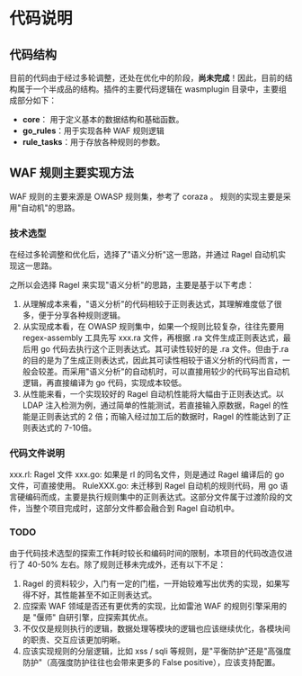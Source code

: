 # 代码说明

## 代码结构
目前的代码由于经过多轮调整，还处在优化中的阶段，**尚未完成**！因此，目前的结构属于一个半成品的结构。插件的主要代码逻辑在 wasmplugin 目录中，主要组成部分如下：

- **core**： 用于定义基本的数据结构和基础函数。
- **go_rules**：用于实现各种 WAF 规则逻辑
- **rule_tasks**：用于存放各种规则的参数。

## WAF 规则主要实现方法

WAF 规则的主要来源是 OWASP 规则集，参考了 coraza 。 规则的实现主要是采用"自动机"的思路。

### 技术选型

在经过多轮调整和优化后，选择了"语义分析"这一思路，并通过 Ragel 自动机实现这一思路。

之所以会选择 Ragel 来实现"语义分析"的思路，主要是基于以下考虑：
1. 从理解成本来看，"语义分析"的代码相较于正则表达式，其理解难度低了很多，便于分享各种规则逻辑。
2. 从实现成本看，在 OWASP 规则集中，如果一个规则比较复杂，往往先要用 regex-assembly 工具先写 xxx.ra 文件，再根据 .ra 文件生成正则表达式，最后用 go 代码去执行这个正则表达式。其可读性较好的是 .ra 文件。但由于.ra的目的是为了生成正则表达式，因此其可读性相较于语义分析的代码而言，一般会较差。而采用"语义分析"的自动机时，可以直接用较少的代码写出自动机逻辑，再直接编译为 go 代码，实现成本较低。
3. 从性能来看，一个实现较好的 Ragel 自动机性能将大幅由于正则表达式。以 LDAP 注入检测为例，通过简单的性能测试，若直接输入原数据，Ragel 的性能是正则表达式的 2 倍；而输入经过加工后的数据时，Ragel 的性能达到了正则表达式的 7-10倍。

### 代码文件说明

xxx.rl: Ragel 文件
xxx.go: 如果是 rl 的同名文件，则是通过 Ragel 编译后的 go 文件，可直接使用。
RuleXXX.go: 未迁移到 Ragel 自动机的规则代码，用 go 语言硬编码而成，主要是执行规则集中的正则表达式。这部分文件属于过渡阶段的文件，当整个项目完成时，这部分文件都会融合到 Ragel 自动机中。

### TODO

由于代码技术选型的探索工作耗时较长和编码时间的限制，本项目的代码改造仅进行了 40-50% 左右。除了规则迁移未完成外，还有以下不足：

1. Ragel 的资料较少，入门有一定的门槛，一开始较难写出优秀的实现，如果写得不好，其性能甚至不如正则表达式。
2. 应探索 WAF 领域是否还有更优秀的实现，比如雷池 WAF 的规则引擎采用的是 "偃师" 自研引擎，应探索其优点。
3. 不仅仅是规则执行的逻辑，数据处理等模块的逻辑也应该继续优化，各模块间的职责、交互应该更加明晰。
4. 应该实现规则的分层逻辑，比如 xss / sqli 等规则，是"平衡防护"还是"高强度防护"（高强度防护往往也会带来更多的 False positive），应该支持配置。

